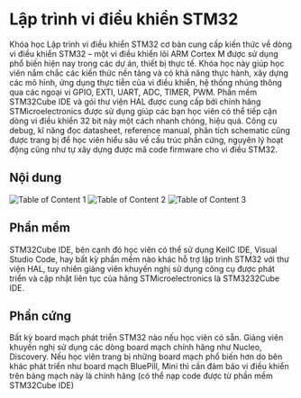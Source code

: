 # Lập trình vi điều khiển STM32
Khóa học Lập trình vi điều khiển STM32 cơ bản cung cấp kiến thức về dòng vi điều khiển STM32 – một vi điều khiển lõi ARM Cortex M được sử dụng phổ biến hiện nay trong các dự án, thiết bị thực tế. Khóa học này giúp học viên nắm chắc các kiến thức nền tảng và có khả năng thực hành, xây dựng các mô hình, ứng dụng thực tiễn của vi điều khiển, hệ thống nhúng thông qua các ngoại vi GPIO, EXTI, UART, ADC, TIMER, PWM. Phần mềm STM32Cube IDE và gói thư viện HAL được cung cấp bởi chính hãng STMicroelectronics được sử dụng giúp các bạn học viên có thể tiếp cận dòng vi điều khiển 32 bit này một cách nhanh chóng, hiệu quả. Công cụ debug, kĩ năng đọc datasheet, reference manual, phân tích schematic cũng được trang bị để học viên hiểu sâu về cấu trúc phần cứng, nguyên lý hoạt động cũng như tự xây dựng được mã code firmware cho vi điều STM32.

## Nội dung
![Table of Content 1](https://github.com/giangnamtud/STM32/assets/165153939/cb9627bd-fd45-4d0e-9d50-af4ece7fec6f)
![Table of Content 2](https://github.com/giangnamtud/STM32/assets/165153939/59a298ed-1a59-45b5-94a7-ea0cc9b1a86b)
![Table of Content 3](https://github.com/giangnamtud/STM32/assets/165153939/b6aa13ce-b670-4375-bf2d-0fa528f9bf4e)

## Phần mềm
STM32Cube IDE, bên cạnh đó học viên có thể sử dụng KeilC IDE, Visual Studio Code, hay bất kỳ phần mềm nào khác hỗ trợ lập trình STM32 với thư viện HAL, tuy nhiên giảng viên khuyến nghị sử dụng công cụ được phát triển và cập nhật liên tục của hãng STMicroelectronics là STM3232Cube IDE. 

## Phần cứng
Bất kỳ board mạch phát triển STM32 nào nếu học viên có sẵn. Giảng viên khuyến nghị sử dụng các dòng board mạch chính hãng như Nucleo, Discovery. Nếu học viên trang bị những board mạch phổ biến hơn do bên khác phát triển như board mạch BluePill, Mini thì cần đảm bảo vi điều khiển trên bảng mạch này là chính hãng (có thể nạp code được từ phần mềm STM32Cube IDE)




